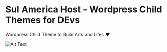 # Sul America Host - Wordpress Child Themes for DEvs
Wordpress Child Theme to Build Arts and Lifes ❤️

![Alt Text](https://github.com/atorresbr/torres-digital-wordpress-child-theme/blob/master/img/child-for-devs.gif)
